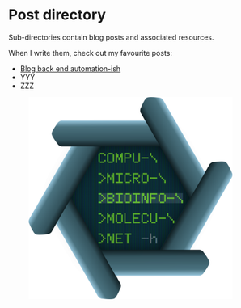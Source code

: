 # Post directory
Sub-directories contain blog posts and associated resources.

When I write them, check out my favourite posts:
- [Blog back end automation-ish](../Posts/2025-09-26_Blog_back_end_automation-ish/2025-09-26_Blog_back_end_automation-ish.md)
- YYY
- ZZZ

<figure>
  <img src="../Resources/logo.png"
    alt="compu-micro-bioinfo-molecu-net logo"
    style="height:400px; width:auto;">
  <figcaption>
    <em></em>
  </figcaption>
</figure>
